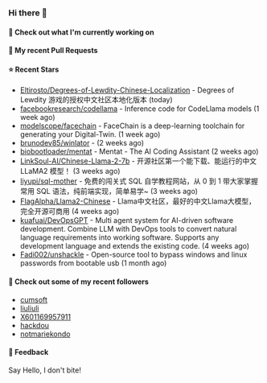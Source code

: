 ### Hi there 👋

#### 👷 Check out what I'm currently working on

#### 🔨 My recent Pull Requests


#### ⭐ Recent Stars

- [Eltirosto/Degrees-of-Lewdity-Chinese-Localization](https://github.com/Eltirosto/Degrees-of-Lewdity-Chinese-Localization) - Degrees of Lewdity 游戏的授权中文社区本地化版本 (today)
- [facebookresearch/codellama](https://github.com/facebookresearch/codellama) - Inference code for CodeLlama models (1 week ago)
- [modelscope/facechain](https://github.com/modelscope/facechain) - FaceChain is a deep-learning toolchain for generating your Digital-Twin. (1 week ago)
- [brunodev85/winlator](https://github.com/brunodev85/winlator) -  (2 weeks ago)
- [biobootloader/mentat](https://github.com/biobootloader/mentat) - Mentat - The AI Coding Assistant  (2 weeks ago)
- [LinkSoul-AI/Chinese-Llama-2-7b](https://github.com/LinkSoul-AI/Chinese-Llama-2-7b) - 开源社区第一个能下载、能运行的中文 LLaMA2 模型！ (3 weeks ago)
- [liyupi/sql-mother](https://github.com/liyupi/sql-mother) - 免费的闯关式 SQL 自学教程网站，从 0 到 1 带大家掌握常用 SQL 语法，纯前端实现，简单易学~ (3 weeks ago)
- [FlagAlpha/Llama2-Chinese](https://github.com/FlagAlpha/Llama2-Chinese) - Llama中文社区，最好的中文Llama大模型，完全开源可商用 (4 weeks ago)
- [kuafuai/DevOpsGPT](https://github.com/kuafuai/DevOpsGPT) - Multi agent system for AI-driven software development. Combine LLM with DevOps tools to convert natural language requirements into working software. Supports any development language and extends the existing code. (4 weeks ago)
- [Fadi002/unshackle](https://github.com/Fadi002/unshackle) - Open-source tool to bypass windows and linux passwords from bootable usb (1 month ago)

#### 👯 Check out some of my recent followers

- [cumsoft](https://github.com/cumsoft)
- [liuliuli](https://github.com/liuliuli)
- [X601169957911](https://github.com/X601169957911)
- [hackdou](https://github.com/hackdou)
- [notmariekondo](https://github.com/notmariekondo)

#### 💬 Feedback

Say Hello, I don't bite!